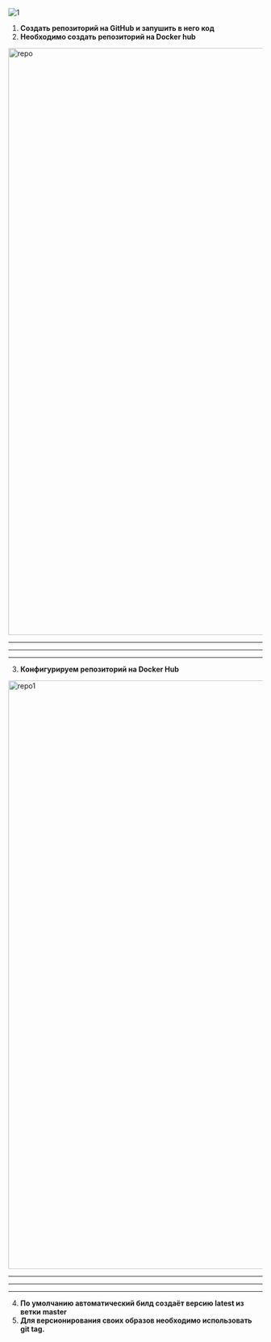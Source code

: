![1](https://github.com/user-attachments/assets/2324a882-2db0-4fe9-8965-7547f95b65b4)

1. **Создать репозиторий на GitHub и запушить в него код**
2. **Необходимо создать репозиторий на Docker hub**

<img width="1161" alt="repo" src="https://github.com/user-attachments/assets/0ceccbb8-2db7-4d55-ae9b-de992f2739dd" />

***
---
___

3. **Конфигурируем репозиторий на Docker Hub**

<img width="1164" alt="repo1" src="https://github.com/user-attachments/assets/95901250-942d-482f-8845-4d94b2e836a4" />

***
---
___

4. **По умолчанию автоматический билд создаёт версию latest из ветки master**
5. **Для версионирования своих образов необходимо использовать git tag.**

